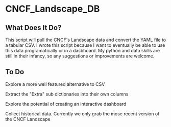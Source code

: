 # CNCF_Landscape_DB

## What Does It Do?
This script will pull the CNCF's Landscape data and convert the YAML file to a tabular CSV. 
I wrote this script because I want to eventually be able to use this data programatically or in a dasbhoard. 
My python and data skills are still in their infancy, so any suggestions or improvements are welcome.

## To Do
Explore a more well featured alternative to CSV

Extract the "Extra" sub dictionaries into their own columns

Explore the potential of creating an interactive dashboard

Collect historical data. Currently we only grab the mose recent version of the CNCF Landscape
